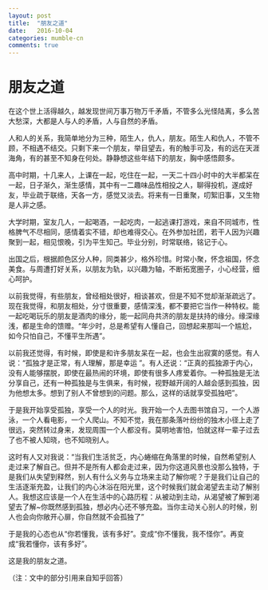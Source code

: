 ```yaml
---
layout: post
title:  "朋友之道"
date:   2016-10-04
categories: mumble-cn
comments: true
---
```


# 朋友之道

在这个世上活得越久，越发现世间万事万物万千矛盾，不管多么光怪陆离，多么苦大愁深，大都是人与人的矛盾，人与自然的矛盾。

人和人的关系，我简单地分为三种，陌生人，仇人，朋友。陌生人和仇人，不管不顾，不相遇不结交。只剩下来一个朋友，举目望去，有的触手可及，有的远在天涯海角，有的甚至不知身在何处。静静想这些年结下的朋友，胸中感悟颇多。

高中时期，十几来人，上课在一起，吃住在一起，一天二十四小时中的大半都呆在一起，日子渐久，渐生感情，其中有一二趣味品性相投之人，聊得投机，遂成好友，毕业疏于联络，天各一方，感觉又淡去。将来有一日重聚，叨絮旧事，又生物是人非之感。

大学时期，室友几人，一起喝酒，一起吃肉，一起逃课打游戏，来自不同城市，性格脾气不尽相同，感情着实不错，却也难得交心。在外参加社团，若干人因为兴趣聚到一起，相见恨晚，引为平生知己。毕业分别，时常联络，铭记于心。

出国之后，根据颜色区分人种，同类甚少，格外珍惜。时常小聚，怀念祖国，怀念美食。与周遭打好关系，以朋友为轨，以兴趣为轴，不断拓宽圈子，小心经营，细心呵护。

以前我觉得，有些朋友，曾经相处很好，相谈甚欢，但是不知不觉却渐渐疏远了。现在我觉得，和朋友相处，分寸很重要，感情深浅，都不要把它当作一种特权。能一起吃喝玩乐的朋友是酒肉的缘分，能一起同舟共济的朋友是扶持的缘分。缘深缘浅，都是生命的馈赠。“年少时，总是希望有人懂自己，回想起来那叫一个尴尬，如今只怕自己，不懂平生所遇”。

以前我还觉得，有时候，即使是和许多朋友呆在一起，也会生出寂寞的感觉。有人说：“孤独才是正常，有人理解，那是幸运 ”。有人还说：“正真的孤独源于内心，没有人能够摆脱，即使在最热闹的环境，即使有很多人疼爱着你。一种孤独是无法分享自己，还有一种孤独是与生俱来，有时候，视野越开阔的人越会感到孤独，因为他想太多。想到了别人不曾想到的问题。那么，这样的话就享受孤独吧”。

于是我开始享受孤独，享受一个人的时光。我开始一个人去图书馆自习，一个人游泳，一个人看电影，一个人爬山。不知不觉，我在那条落叶纷纷的独木小径上走了很远，突然转过身来，发现周围一个人都没有。莫明地害怕，怕就这样一辈子过去了也不被人知晓，也不知晓别人。

这时有人又对我说：“当我们生活贫乏，内心蜷缩在角落里的时候，自然希望别人走过来了解自己。但并不是所有人都会走过来，因为你这道风景也没那么独特，于是我们从失望到释然，别人有什么义务与立场来主动了解你呢？于是我们让自己的生活逐渐充盈，让我们的内心沐浴在阳光里，这个时候我们就会渴望去主动了解别人。我想这应该是一个人在生活中的心路历程：从被动到主动，从渴望被了解到渴望去了解~你既然感到孤独，想必内心还不够充盈。当你主动关心别人的时候，别人也会向你敞开心扉，你自然就不会孤独了”

于是我的心态也从“你若懂我，该有多好”。变成“你不懂我，我不怪你”。再变成“我若懂你，该有多好”。

这是我的朋友之道。

（注：文中的部分引用来自知乎回答）
